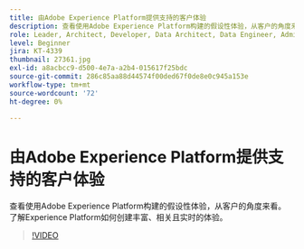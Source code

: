 ```yaml
---
title: 由Adobe Experience Platform提供支持的客户体验
description: 查看使用Adobe Experience Platform构建的假设性体验，从客户的角度来看。 了解Experience Platform如何创建丰富、相关且实时的体验。
role: Leader, Architect, Developer, Data Architect, Data Engineer, Admin, User
level: Beginner
jira: KT-4339
thumbnail: 27361.jpg
exl-id: a8acbcc9-d500-4e7a-a2b4-015617f25bdc
source-git-commit: 286c85aa88d44574f00ded67f0de8e0c945a153e
workflow-type: tm+mt
source-wordcount: '72'
ht-degree: 0%

---
```


# 由Adobe Experience Platform提供支持的客户体验

查看使用Adobe Experience Platform构建的假设性体验，从客户的角度来看。 了解Experience Platform如何创建丰富、相关且实时的体验。

>[!VIDEO](https://video.tv.adobe.com/v/27361?learn=on&enablevpops)

